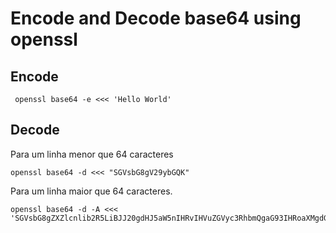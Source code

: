 # Encode and Decode base64 using openssl

## Encode

```
 openssl base64 -e <<< 'Hello World'
```

## Decode

Para um linha menor que 64 caracteres
```
openssl base64 -d <<< "SGVsbG8gV29ybGQK"
```
Para um linha maior que 64 caracteres.
```
openssl base64 -d -A <<<
'SGVsbG8gZXZlcnlib2R5LiBJJ20gdHJ5aW5nIHRvIHVuZGVyc3RhbmQgaG93IHRoaXMgdG9vbCB3b3JrcyB0aGUgSSBuZWVkIHRvIHdyaXRlIGEgbGluZSB2ZXJ5IHZlcnkgbG9uZyB0byB1c2UgdGhpcyBjb21tYW5kIAo="'

```
